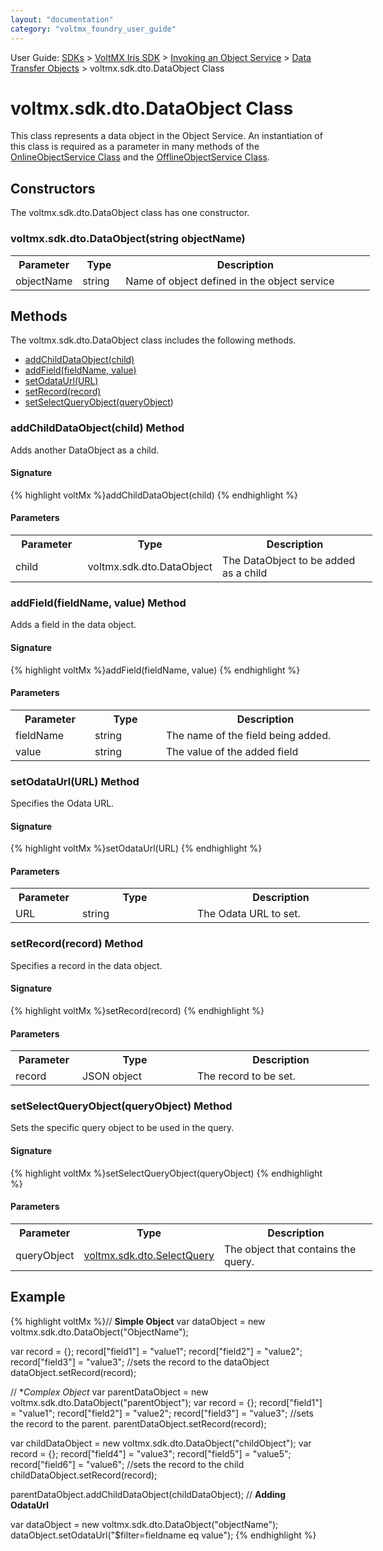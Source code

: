 ```yaml
---
layout: "documentation"
category: "voltmx_foundry_user_guide"
---
```

                              

User Guide: [SDKs](../Foundry_SDKs.html) > [VoltMX Iris SDK](../VoltMXStudio/Installing_VoltMXJS_SDK.html) > [Invoking an Object Service](Objects_API_Reference.html) > [Data Transfer Objects](Data_Transfer_Objects.html) > voltmx.sdk.dto.DataObject Class

voltmx.sdk.dto.DataObject Class
=============================

This class represents a data object in the Object Service. An instantiation of this class is required as a parameter in many methods of the [OnlineObjectService Class](OnlineObjectService_Class.html) and the [OfflineObjectService Class](OfflineObjectService_Class.html).

Constructors
------------

The voltmx.sdk.dto.DataObject class has one constructor.

### voltmx.sdk.dto.DataObject(string objectName)

<table style="width: 579px;mc-table-style: url('../Resources/TableStyles/Basic.css');" class="TableStyle-Basic" cellspacing="0"><colgroup><col style="width: 107px;" class="TableStyle-Basic-Column-Column1"> <col class="TableStyle-Basic-Column-Column1" style="width: 69px;"> <col class="TableStyle-Basic-Column-Column1" style="width: 399px;"></colgroup><tbody><tr class="TableStyle-Basic-Body-Body1"><th class="TableStyle-Basic-BodyE-Column1-Body1">Parameter</th><th class="TableStyle-Basic-BodyE-Column1-Body1">Type</th><th class="TableStyle-Basic-BodyD-Column1-Body1">Description</th></tr><tr class="TableStyle-Basic-Body-Body1"><td class="TableStyle-Basic-BodyB-Column1-Body1">objectName</td><td class="TableStyle-Basic-BodyB-Column1-Body1">string</td><td class="TableStyle-Basic-BodyA-Column1-Body1">Name of object defined in the object service</td></tr></tbody></table>

Methods
-------

The voltmx.sdk.dto.DataObject class includes the following methods.

*   [addChildDataObject(child)](#addchilddataobject-child-method)
*   [addField(fieldName, value)](#addfield-fieldname-value-method)
*   [setOdataUrl(URL)](#setodataurl-url-method)
*   [setRecord(record)](#setrecord-record-method)
*   [setSelectQueryObject(queryObject](#setselectqueryobject-queryobject-method))

### addChildDataObject(child) Method

Adds another DataObject as a child.

#### Signature

{% highlight voltMx %}addChildDataObject(child)
{% endhighlight %}

#### Parameters

<table style="width: 579px;mc-table-style: url('../Resources/TableStyles/Basic.css');" class="TableStyle-Basic" cellspacing="0"><colgroup><col style="width: 127px;" class="TableStyle-Basic-Column-Column1"> <col class="TableStyle-Basic-Column-Column1" style="width: 114px;"> <col class="TableStyle-Basic-Column-Column1" style="width: 334px;"></colgroup><tbody><tr class="TableStyle-Basic-Body-Body1"><th class="TableStyle-Basic-BodyE-Column1-Body1">Parameter</th><th class="TableStyle-Basic-BodyE-Column1-Body1">Type</th><th class="TableStyle-Basic-BodyD-Column1-Body1">Description</th></tr><tr class="TableStyle-Basic-Body-Body1"><td class="TableStyle-Basic-BodyB-Column1-Body1">child</td><td class="TableStyle-Basic-BodyB-Column1-Body1">voltmx.sdk.dto.DataObject</td><td class="TableStyle-Basic-BodyA-Column1-Body1">The DataObject to be added as a child</td></tr></tbody></table>

### addField(fieldName, value) Method

Adds a field in the data object.

#### Signature

{% highlight voltMx %}addField(fieldName, value)
{% endhighlight %}

#### Parameters

<table style="width: 579px;mc-table-style: url('../Resources/TableStyles/Basic.css');" class="TableStyle-Basic" cellspacing="0"><colgroup><col style="width: 127px;" class="TableStyle-Basic-Column-Column1"> <col class="TableStyle-Basic-Column-Column1" style="width: 114px;"> <col class="TableStyle-Basic-Column-Column1" style="width: 334px;"></colgroup><tbody><tr class="TableStyle-Basic-Body-Body1"><th class="TableStyle-Basic-BodyE-Column1-Body1">Parameter</th><th class="TableStyle-Basic-BodyE-Column1-Body1">Type</th><th class="TableStyle-Basic-BodyD-Column1-Body1">Description</th></tr><tr class="TableStyle-Basic-Body-Body1"><td class="TableStyle-Basic-BodyE-Column1-Body1">fieldName</td><td class="TableStyle-Basic-BodyE-Column1-Body1">string</td><td class="TableStyle-Basic-BodyD-Column1-Body1">The name of the field being added.</td></tr><tr class="TableStyle-Basic-Body-Body1"><td class="TableStyle-Basic-BodyB-Column1-Body1">value</td><td class="TableStyle-Basic-BodyB-Column1-Body1">string</td><td class="TableStyle-Basic-BodyA-Column1-Body1">The value of the added field</td></tr></tbody></table>

### setOdataUrl(URL) Method

Specifies the Odata URL.

#### Signature

{% highlight voltMx %}setOdataUrl(URL)
{% endhighlight %}

#### Parameters

<table style="width: 579px;mc-table-style: url('../Resources/TableStyles/Basic.css');" class="TableStyle-Basic" cellspacing="0"><colgroup><col style="width: 107px;" class="TableStyle-Basic-Column-Column1"> <col class="TableStyle-Basic-Column-Column1" style="width: 184px;"> <col class="TableStyle-Basic-Column-Column1" style="width: 283px;"></colgroup><tbody><tr class="TableStyle-Basic-Body-Body1"><th class="TableStyle-Basic-BodyE-Column1-Body1">Parameter</th><th class="TableStyle-Basic-BodyE-Column1-Body1">Type</th><th class="TableStyle-Basic-BodyD-Column1-Body1">Description</th></tr><tr class="TableStyle-Basic-Body-Body1"><td class="TableStyle-Basic-BodyB-Column1-Body1">URL</td><td class="TableStyle-Basic-BodyB-Column1-Body1">string</td><td class="TableStyle-Basic-BodyA-Column1-Body1">The Odata URL to set.</td></tr></tbody></table>

### setRecord(record) Method

Specifies a record in the data object.

#### Signature

{% highlight voltMx %}setRecord(record)
{% endhighlight %}

#### Parameters

<table style="width: 579px;mc-table-style: url('../Resources/TableStyles/Basic.css');" class="TableStyle-Basic" cellspacing="0"><colgroup><col style="width: 107px;" class="TableStyle-Basic-Column-Column1"> <col class="TableStyle-Basic-Column-Column1" style="width: 184px;"> <col class="TableStyle-Basic-Column-Column1" style="width: 283px;"></colgroup><tbody><tr class="TableStyle-Basic-Body-Body1"><th class="TableStyle-Basic-BodyE-Column1-Body1">Parameter</th><th class="TableStyle-Basic-BodyE-Column1-Body1">Type</th><th class="TableStyle-Basic-BodyD-Column1-Body1">Description</th></tr><tr class="TableStyle-Basic-Body-Body1"><td class="TableStyle-Basic-BodyB-Column1-Body1">record</td><td class="TableStyle-Basic-BodyB-Column1-Body1">JSON object</td><td class="TableStyle-Basic-BodyA-Column1-Body1">The record to be set.</td></tr></tbody></table>

### setSelectQueryObject(queryObject) Method

Sets the specific query object to be used in the query.

#### Signature

{% highlight voltMx %}setSelectQueryObject(queryObject)
{% endhighlight %}

#### Parameters

<table style="width: 579px;mc-table-style: url('../Resources/TableStyles/Basic.css');" class="TableStyle-Basic" cellspacing="0"><colgroup><col style="width: 107px;" class="TableStyle-Basic-Column-Column1"> <col class="TableStyle-Basic-Column-Column1" style="width: 184px;"> <col class="TableStyle-Basic-Column-Column1" style="width: 283px;"></colgroup><tbody><tr class="TableStyle-Basic-Body-Body1"><th class="TableStyle-Basic-BodyE-Column1-Body1">Parameter</th><th class="TableStyle-Basic-BodyE-Column1-Body1">Type</th><th class="TableStyle-Basic-BodyD-Column1-Body1">Description</th></tr><tr class="TableStyle-Basic-Body-Body1"><td class="TableStyle-Basic-BodyB-Column1-Body1">queryObject</td><td class="TableStyle-Basic-BodyB-Column1-Body1"><a href="voltmx.sdk.dto.SelectQuery_Class.html">voltmx.sdk.dto.SelectQuery</a></td><td class="TableStyle-Basic-BodyA-Column1-Body1">The object that contains the query.</td></tr></tbody></table>

Example
-------

{% highlight voltMx %}// **Simple Object**
var dataObject = new voltmx.sdk.dto.DataObject("ObjectName");

var record = {};
record["field1"] = "value1";
record["field2"] = "value2";
record["field3"] = "value3"; //sets the record to the dataObject
dataObject.setRecord(record);

// **Complex Object*
var parentDataObject = new voltmx.sdk.dto.DataObject("parentObject");
var record = {};
record["field1"] = "value1";
record["field2"] = "value2";
record["field3"] = "value3";
//sets the record to the parent.
parentDataObject.setRecord(record);

var childDataObject = new voltmx.sdk.dto.DataObject("childObject");
var record = {};
record["field4"] = "value3";
record["field5"] = "value5";
record["field6"] = "value6"; //sets the record to the child 
childDataObject.setRecord(record);

parentDataObject.addChildDataObject(childDataObject); // **Adding OdataUrl** 

var dataObject = new voltmx.sdk.dto.DataObject("objectName");
dataObject.setOdataUrl("$filter=fieldname eq value");
{% endhighlight %}
